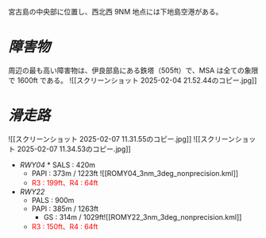宮古島の中央部に位置し、西北西 9NM 地点には下地島空港がある。

# *障害物*
周辺の最も高い障害物は、伊良部島にある鉄塔（505ft）で、MSA は全ての象限で 1600ft である。
![[スクリーンショット 2025-02-04 21.52.44のコピー.jpg]]

# *滑走路*
![[スクリーンショット 2025-02-07 11.31.55のコピー.jpg]]
![[スクリーンショット 2025-02-07 11.34.53のコピー.jpg]]

* *RWY04*
		* SALS : 420m
	* PAPI : 373m / 1223ft ![[ROMY04_3nm_3deg_nonprecision.kml]]
	* <font color="#ff0000">R3 : 199ft、R4 : 64ft</font>
* *RWY22*
	* PALS : 900m
	* PAPI : 385m / 1263ft
	  * GS : 314m / 1029ft![[ROMY22_3nm_3deg_nonprecision.kml]]
	* <font color="#ff0000">R3 : 150ft、R4 : 64ft</font>
